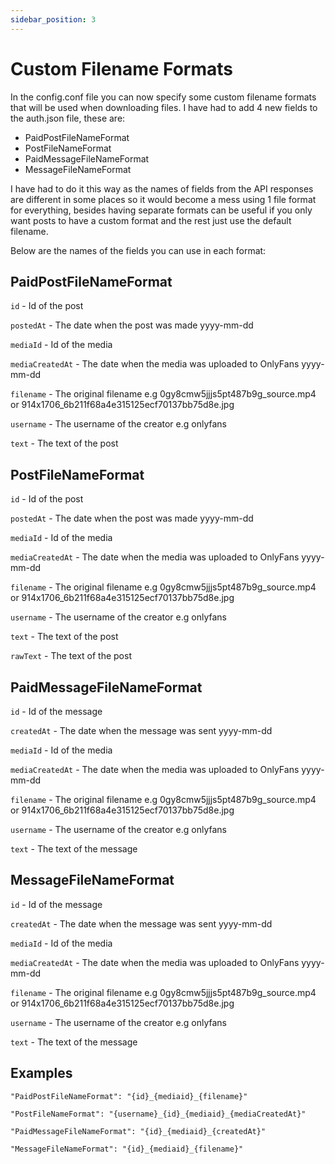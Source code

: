 ```yaml
---
sidebar_position: 3
---
```


# Custom Filename Formats

In the config.conf file you can now specify some custom filename formats that will be used when downloading files. I have had to add 4 new fields to the auth.json file, these are:

- PaidPostFileNameFormat
- PostFileNameFormat
- PaidMessageFileNameFormat
- MessageFileNameFormat

I have had to do it this way as the names of fields from the API responses are different in some places
so it would become a mess using 1 file format for everything, besides having separate formats can be useful if you only
want posts to have a custom format and the rest just use the default filename.

Below are the names of the fields you can use in each format:

## PaidPostFileNameFormat

`id` - Id of the post

`postedAt` - The date when the post was made yyyy-mm-dd

`mediaId` - Id of the media

`mediaCreatedAt` - The date when the media was uploaded to OnlyFans yyyy-mm-dd

`filename` - The original filename e.g 0gy8cmw5jjjs5pt487b9g_source.mp4 or 914x1706_6b211f68a4e315125ecf70137bb75d8e.jpg

`username` - The username of the creator e.g onlyfans

`text` - The text of the post

## PostFileNameFormat

`id` - Id of the post

`postedAt` - The date when the post was made yyyy-mm-dd

`mediaId` - Id of the media

`mediaCreatedAt` - The date when the media was uploaded to OnlyFans yyyy-mm-dd

`filename` - The original filename e.g 0gy8cmw5jjjs5pt487b9g_source.mp4 or 914x1706_6b211f68a4e315125ecf70137bb75d8e.jpg

`username` - The username of the creator e.g onlyfans

`text` - The text of the post

`rawText` - The text of the post

## PaidMessageFileNameFormat

`id` - Id of the message

`createdAt` - The date when the message was sent yyyy-mm-dd

`mediaId` - Id of the media

`mediaCreatedAt` - The date when the media was uploaded to OnlyFans yyyy-mm-dd

`filename` - The original filename e.g 0gy8cmw5jjjs5pt487b9g_source.mp4 or 914x1706_6b211f68a4e315125ecf70137bb75d8e.jpg

`username` - The username of the creator e.g onlyfans

`text` - The text of the message

## MessageFileNameFormat

`id` - Id of the message

`createdAt` - The date when the message was sent yyyy-mm-dd

`mediaId` - Id of the media

`mediaCreatedAt` - The date when the media was uploaded to OnlyFans yyyy-mm-dd

`filename` - The original filename e.g 0gy8cmw5jjjs5pt487b9g_source.mp4 or 914x1706_6b211f68a4e315125ecf70137bb75d8e.jpg

`username` - The username of the creator e.g onlyfans

`text` - The text of the message

## Examples

`"PaidPostFileNameFormat": "{id}_{mediaid}_{filename}"`

`"PostFileNameFormat": "{username}_{id}_{mediaid}_{mediaCreatedAt}"`

`"PaidMessageFileNameFormat": "{id}_{mediaid}_{createdAt}"`

`"MessageFileNameFormat": "{id}_{mediaid}_{filename}"`
